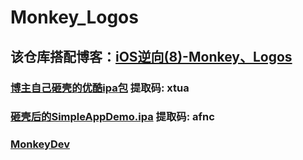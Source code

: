 # Monkey_Logos  
## 该仓库搭配博客：[iOS逆向(8)-Monkey、Logos](https://www.jianshu.com/p/da6cb32a1416)  

### [博主自己砸壳的优酷ipa包](https://pan.baidu.com/s/1cK31gP6HlfIsvRPatCDpQQ) 提取码: xtua  
### [砸壳后的SimpleAppDemo.ipa](https://pan.baidu.com/s/1RGJcis69r7jx92Dm3tuiGg) 提取码: afnc
### [MonkeyDev](https://github.com/AloneMonkey/MonkeyDev)
